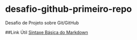 # desafio-github-primeiro-repo
Desafio de Projeto sobre Git/GitHub

##Link Útil
[Sintaxe Básica do Markdown](https://www.markdownguide.org/basic-syntax/)
